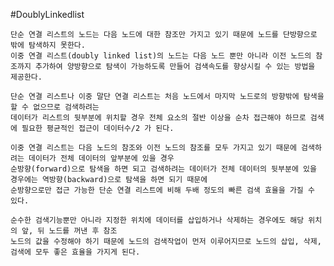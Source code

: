 #DoublyLinkedlist

	단순 연결 리스트의 노드는 다음 노드에 대한 참조만 가지고 있기 때문에 노드를 단방향으로 밖에 탐색하지 못한다.
	이중 연결 리스트(doubly linked list)의 노드는 다음 노드 뿐만 아니라 이전 노드의 참조까지 추가하여 양방향으로 탐색이 가능하도록 만들어 검색속도를 향상시킬 수 있는 방법을 제공한다.

	단순 연결 리스트나 이중 말단 연결 리스트는 처음 노드에서 마지막 노드로의 방향밖에 탐색을 할 수 없으므로 검색하려는 
	데이터가 리스트의 뒷부분에 위치할 경우 전체 요소의 절반 이상을 순차 접근해야 하므로 검색에 필요한 평균적인 접근이 데이터수/2 가 된다.

	이중 연결 리스트는 다음 노드의 참조와 이전 노드의 참조를 모두 가지고 있기 때문에 검색하려는 데이터가 전체 데이터의 앞부분에 있을 경우 
	순방향(forward)으로 탐색을 하면 되고 검색하려는 데이터가 전체 데이터의 뒷부분에 있을 경우에는 역방향(backward)으로 탐색을 하면 되기 때문에 
	순방향으로만 접근 가능한 단순 연결 리스트에 비해 두배 정도의 빠른 검색 효율을 가질 수 있다.

	순수한 검색기능뿐만 아니라 지정한 위치에 데이터를 삽입하거나 삭제하는 경우에도 해당 위치의 앞, 뒤 노드를 꺼낸 후 참조
	노드의 값을 수정해야 하기 때문에 노드의 검색작업이 먼저 이루어지므로 노드의 삽입, 삭제, 검색에 모두 좋은 효율을 가지게 된다.


